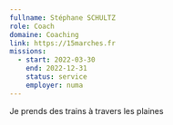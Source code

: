 ```yaml
---
fullname: Stéphane SCHULTZ
role: Coach
domaine: Coaching
link: https://15marches.fr
missions:
  - start: 2022-03-30
    end: 2022-12-31
    status: service
    employer: numa
---
```


Je prends des trains à travers les plaines
